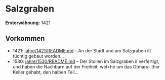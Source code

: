 # Salzgraben

**Ersterwähnung:** 1421

## Vorkommen
- 1421: [jahre/1421/README.md](../jahre/1421/README.md) – An der Stadt und am Salzgraben iſt tüchtig gebaut
worden...
- 1530: [jahre/1530/README.md](../jahre/1530/README.md) – Der Stollen im Salzgraben iſ verfertigt, und haben
die Nachbarn auf der Freiheit, wel<he um das Otmars-
thor Keller gehabt, den halben Teil...
